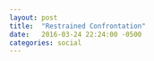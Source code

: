 ```yaml
---
layout: post
title:  "Restrained Confrontation"
date:   2016-03-24 22:24:00 -0500
categories: social 
---
```


